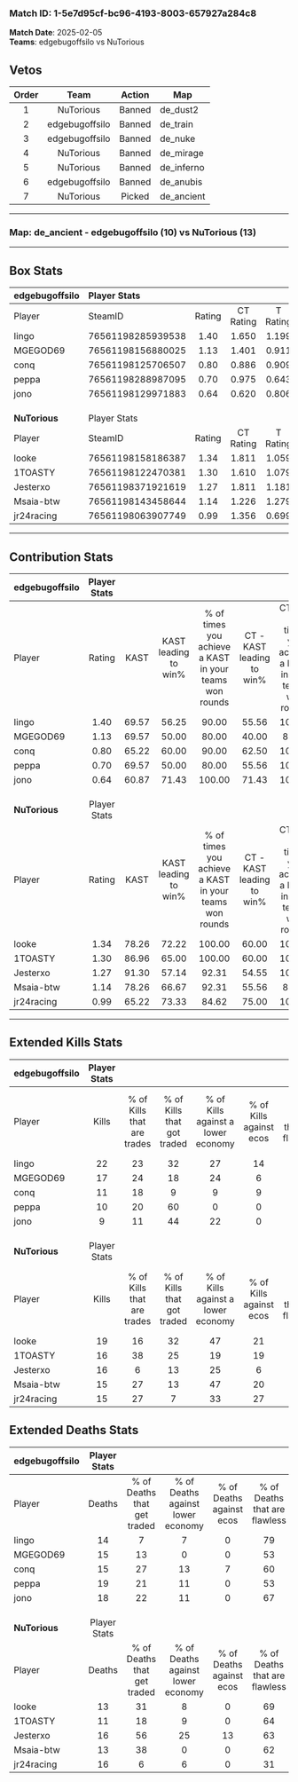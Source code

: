 ### Match ID: 1-5e7d95cf-bc96-4193-8003-657927a284c8  
**Match Date**: 2025-02-05  
**Teams**: edgebugoffsilo vs NuTorious  

## Vetos  

| Order | Team | Action | Map |
| :---: | :--: | :----: | --- |
| 1 | NuTorious | Banned | de_dust2 |
| 2 | edgebugoffsilo | Banned | de_train |
| 3 | edgebugoffsilo | Banned | de_nuke |
| 4 | NuTorious | Banned | de_mirage |
| 5 | NuTorious | Banned | de_inferno |
| 6 | edgebugoffsilo | Banned | de_anubis |
| 7 | NuTorious | Picked | de_ancient |

---  

### **Map**: de_ancient - edgebugoffsilo (10) vs NuTorious (13)  
---  

## Box Stats  

| **edgebugoffsilo** | Player Stats      |        |           |          |       |      |       |         |        |      |     |
| :- | :- | :-: | :-: | :-: | :-: | :-: | :-: | :-: | :-: | :-: | :-: |
| Player             | SteamID           | Rating | CT Rating | T Rating | KAST  | ADR  | Kills | Assists | Deaths | K/D  | HS% |
| Iingo              | 76561198285939538 |  1.40  |   1.650   |  1.199   | 69.57 | 98.0 |  22   |    4    |   14   | 1.57 | 63  |
| MGEGOD69           | 76561198156880025 |  1.13  |   1.401   |  0.911   | 69.57 | 77.0 |  17   |    6    |   15   | 1.13 | 52  |
| conq               | 76561198125706507 |  0.80  |   0.886   |  0.909   | 65.22 | 59.0 |  11   |    2    |   15   | 0.73 | 81  |
| peppa              | 76561198288987095 |  0.70  |   0.975   |  0.643   | 69.57 | 52.4 |  10   |    7    |   19   | 0.53 | 80  |
| jono               | 76561198129971883 |  0.64  |   0.620   |  0.806   | 60.87 | 59.5 |   9   |    5    |   18   | 0.50 | 66  |
|                    |                   |        |           |          |       |      |       |         |        |      |     |
|                    |                   |        |           |          |       |      |       |         |        |      |     |
|                    |                   |        |           |          |       |      |       |         |        |      |     |
| **NuTorious**      | Player Stats      |        |           |          |       |      |       |         |        |      |     |
| Player             | SteamID           | Rating | CT Rating | T Rating | KAST  | ADR  | Kills | Assists | Deaths | K/D  | HS% |
| looke              | 76561198158186387 |  1.34  |   1.811   |  1.059   | 78.26 | 83.8 |  19   |    7    |   13   | 1.46 | 47  |
| 1TOASTY            | 76561198122470381 |  1.30  |   1.610   |  1.079   | 86.96 | 73.5 |  16   |    5    |   11   | 1.45 | 43  |
| Jesterxo           | 76561198371921619 |  1.27  |   1.811   |  1.181   | 91.30 | 83.7 |  16   |   10    |   16   | 1.00 | 62  |
| Msaia-btw          | 76561198143458644 |  1.14  |   1.226   |  1.279   | 78.26 | 67.4 |  15   |    6    |   13   | 1.15 | 60  |
| jr24racing         | 76561198063907749 |  0.99  |   1.356   |  0.699   | 65.22 | 75.0 |  15   |    4    |   16   | 0.94 | 53  |
---  

## Contribution Stats  

| **edgebugoffsilo** | Player Stats |       |                      |                                                        |                           |                                                             |                          |                                                            |
| :- | :-: | :-: | :-: | :-: | :-: | :-: | :-: | :-: |
| Player             |    Rating    | KAST  | KAST leading to win% | % of times you achieve a KAST in your teams won rounds | CT - KAST leading to win% | CT - % of times you achieve a KAST in your teams won rounds | T - KAST leading to win% | T - % of times you achieve a KAST in your teams won rounds |
| Iingo              |     1.40     | 69.57 |        56.25         |                         90.00                          |           55.56           |                           100.00                            |          57.14           |                           80.00                            |
| MGEGOD69           |     1.13     | 69.57 |        50.00         |                         80.00                          |           40.00           |                            80.00                            |          66.67           |                           80.00                            |
| conq               |     0.80     | 65.22 |        60.00         |                         90.00                          |           62.50           |                           100.00                            |          57.14           |                           80.00                            |
| peppa              |     0.70     | 69.57 |        50.00         |                         80.00                          |           55.56           |                           100.00                            |          42.86           |                           60.00                            |
| jono               |     0.64     | 60.87 |        71.43         |                         100.00                         |           71.43           |                           100.00                            |          71.43           |                           100.00                           |
|                    |              |       |                      |                                                        |                           |                                                             |                          |                                                            |
|                    |              |       |                      |                                                        |                           |                                                             |                          |                                                            |
|                    |              |       |                      |                                                        |                           |                                                             |                          |                                                            |
| **NuTorious**      | Player Stats |       |                      |                                                        |                           |                                                             |                          |                                                            |
| Player             |    Rating    | KAST  | KAST leading to win% | % of times you achieve a KAST in your teams won rounds | CT - KAST leading to win% | CT - % of times you achieve a KAST in your teams won rounds | T - KAST leading to win% | T - % of times you achieve a KAST in your teams won rounds |
| looke              |     1.34     | 78.26 |        72.22         |                         100.00                         |           60.00           |                           100.00                            |          87.50           |                           100.00                           |
| 1TOASTY            |     1.30     | 86.96 |        65.00         |                         100.00                         |           60.00           |                           100.00                            |          70.00           |                           100.00                           |
| Jesterxo           |     1.27     | 91.30 |        57.14         |                         92.31                          |           54.55           |                           100.00                            |          60.00           |                           85.71                            |
| Msaia-btw          |     1.14     | 78.26 |        66.67         |                         92.31                          |           55.56           |                            83.33                            |          77.78           |                           100.00                           |
| jr24racing         |     0.99     | 65.22 |        73.33         |                         84.62                          |           75.00           |                           100.00                            |          71.43           |                           71.43                            |
---  

## Extended Kills Stats  

| **edgebugoffsilo** | Player Stats |                            |                            |                                    |                         |                              |                                 |                                       |                    |           |
| :- | :-: | :-: | :-: | :-: | :-: | :-: | :-: | :-: | :-: | :-: |
| Player             |    Kills     | % of Kills that are trades | % of Kills that got traded | % of Kills against a lower economy | % of Kills against ecos | % of Kills that are flawless | % of Kills that are close duels | % of Kills that are assisted by flash | Pistol Round Kills | AWP Kills |
| Iingo              |      22      |             23             |             32             |                 27                 |           14            |              41              |                5                |                   0                   |         1          |     0     |
| MGEGOD69           |      17      |             24             |             18             |                 24                 |            6            |              53              |                0                |                   6                   |         1          |     0     |
| conq               |      11      |             18             |             9              |                 9                  |            9            |              45              |                0                |                   9                   |         4          |     0     |
| peppa              |      10      |             20             |             60             |                 0                  |            0            |              90              |                0                |                   0                   |         2          |     0     |
| jono               |      9       |             11             |             44             |                 22                 |            0            |              56              |               33                |                   0                   |         2          |     0     |
|                    |              |                            |                            |                                    |                         |                              |                                 |                                       |                    |           |
|                    |              |                            |                            |                                    |                         |                              |                                 |                                       |                    |           |
|                    |              |                            |                            |                                    |                         |                              |                                 |                                       |                    |           |
| **NuTorious**      | Player Stats |                            |                            |                                    |                         |                              |                                 |                                       |                    |           |
| Player             |    Kills     | % of Kills that are trades | % of Kills that got traded | % of Kills against a lower economy | % of Kills against ecos | % of Kills that are flawless | % of Kills that are close duels | % of Kills that are assisted by flash | Pistol Round Kills | AWP Kills |
| looke              |      19      |             16             |             32             |                 47                 |           21            |              74              |                5                |                  11                   |         1          |     0     |
| 1TOASTY            |      16      |             38             |             25             |                 19                 |           19            |              69              |                0                |                   0                   |         1          |     0     |
| Jesterxo           |      16      |             6              |             13             |                 25                 |            6            |              25              |                6                |                   0                   |         4          |     0     |
| Msaia-btw          |      15      |             27             |             13             |                 47                 |           20            |              67              |               20                |                   7                   |         0          |     0     |
| jr24racing         |      15      |             27             |             7              |                 33                 |           27            |              60              |                0                |                  13                   |         1          |     0     |
## Extended Deaths Stats  

| **edgebugoffsilo** | Player Stats |                             |                                   |                          |                               |                            |                           |               |
| :- | :-: | :-: | :-: | :-: | :-: | :-: | :-: | :-: |
| Player             |    Deaths    | % of Deaths that get traded | % of Deaths against lower economy | % of Deaths against ecos | % of Deaths that are flawless | % of Deaths that are close | % of Deaths while blinded | Deaths to AWP |
| Iingo              |      14      |              7              |                 7                 |            0             |              79               |             7              |             7             |       0       |
| MGEGOD69           |      15      |             13              |                 0                 |            0             |              53               |             7              |             0             |       0       |
| conq               |      15      |             27              |                13                 |            7             |              60               |             7              |            13             |       0       |
| peppa              |      19      |             21              |                11                 |            0             |              53               |             11             |            11             |       0       |
| jono               |      18      |             22              |                11                 |            0             |              67               |             0              |             0             |       0       |
|                    |              |                             |                                   |                          |                               |                            |                           |               |
|                    |              |                             |                                   |                          |                               |                            |                           |               |
|                    |              |                             |                                   |                          |                               |                            |                           |               |
| **NuTorious**      | Player Stats |                             |                                   |                          |                               |                            |                           |               |
| Player             |    Deaths    | % of Deaths that get traded | % of Deaths against lower economy | % of Deaths against ecos | % of Deaths that are flawless | % of Deaths that are close | % of Deaths while blinded | Deaths to AWP |
| looke              |      13      |             31              |                 8                 |            0             |              69               |             0              |             8             |       0       |
| 1TOASTY            |      11      |             18              |                 9                 |            0             |              64               |             0              |             0             |       0       |
| Jesterxo           |      16      |             56              |                25                 |            13            |              63               |             25             |             6             |       0       |
| Msaia-btw          |      13      |             38              |                 0                 |            0             |              62               |             0              |             0             |       0       |
| jr24racing         |      16      |              6              |                 6                 |            0             |              31               |             0              |             0             |       0       |
